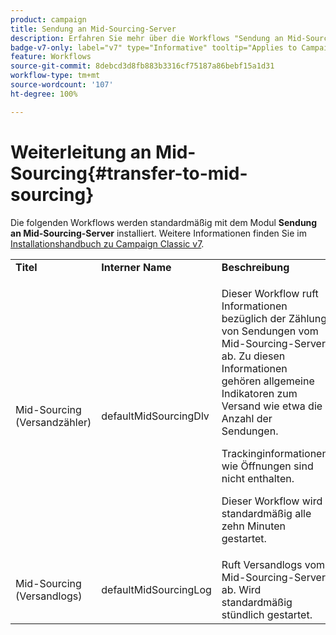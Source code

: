 ```yaml
---
product: campaign
title: Sendung an Mid-Sourcing-Server
description: Erfahren Sie mehr über die Workflows "Sendung an Mid-Sourcing-Server".
badge-v7-only: label="v7" type="Informative" tooltip="Applies to Campaign Classic v7 only"
feature: Workflows
source-git-commit: 8debcd3d8fb883b3316cf75187a86bebf15a1d31
workflow-type: tm+mt
source-wordcount: '107'
ht-degree: 100%

---
```



# Weiterleitung an Mid-Sourcing{#transfer-to-mid-sourcing}



Die folgenden Workflows werden standardmäßig mit dem Modul **Sendung an Mid-Sourcing-Server** installiert. Weitere Informationen finden Sie im [Installationshandbuch zu Campaign Classic v7](../../installation/using/mid-sourcing-deployment.md).

<table> 
 <tbody> 
  <tr> 
   <td> <strong>Titel</strong><br /> </td> 
   <td> <strong>Interner Name</strong><br /> </td> 
   <td> <strong>Beschreibung</strong><br /> </td> 
  </tr> 
  <tr> 
   <td> <span class="uicontrol">Mid-Sourcing (Versandzähler)</span> <br /> </td> 
   <td> <span class="uicontrol">defaultMidSourcingDlv</span> <br /> </td> 
   <td> <p>Dieser Workflow ruft Informationen bezüglich der Zählung von Sendungen vom Mid-Sourcing-Server ab. Zu diesen Informationen gehören allgemeine Indikatoren zum Versand wie etwa die Anzahl der Sendungen.</p> <p>Trackinginformationen wie Öffnungen sind nicht enthalten.</p> <p>Dieser Workflow wird standardmäßig alle zehn Minuten gestartet.</p> </td> 
  </tr> 
  <tr> 
   <td> <span class="uicontrol">Mid-Sourcing (Versandlogs)</span> <br /> </td> 
   <td> <span class="uicontrol">defaultMidSourcingLog</span> <br /> </td> 
   <td> Ruft Versandlogs vom Mid-Sourcing-Server ab. Wird standardmäßig stündlich gestartet.<br /> </td> 
  </tr> 
 </tbody> 
</table>

